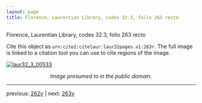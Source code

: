 ```yaml
---
layout: page
title: Florence, Laurentian Library, codex 32.3, folio 263 recto
---
```


Florence, Laurentian Library, codex 32.3, folio 263 recto

Cite this object as `urn:cite2:citelaur:laur32pages.v1:263r`.  The full image is linked to a citation tool you can use to cite regions of the image.

[![laur32_3_00533](http://www.homermultitext.org/iipsrv?IIIF=/project/homer/pyramidal/deepzoom/citelaur/laur32imgs/v1/laur32_3_00533.tif/full/800,/0/default.jpg)](http://www.homermultitext.org/ict2/?urn=urn:cite2:citelaur:laur32imgs.v1:laur32_3_00533) 

<p style="text-align: center; font-style: italic;">Image presumed to in the public domain.</p>

---

previous: [262v](../262v/) | next: [263v](../263v/)